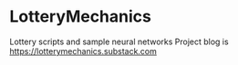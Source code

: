 # LotteryMechanics
Lottery scripts and sample neural networks
Project blog is https://lotterymechanics.substack.com
